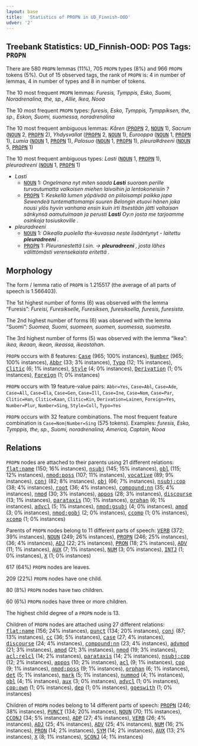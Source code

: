 ```yaml
---
layout: base
title:  'Statistics of PROPN in UD_Finnish-OOD'
udver: '2'
---
```


## Treebank Statistics: UD_Finnish-OOD: POS Tags: `PROPN`

There are 580 `PROPN` lemmas (11%), 705 `PROPN` types (8%) and 966 `PROPN` tokens (5%).
Out of 15 observed tags, the rank of `PROPN` is: 4 in number of lemmas, 4 in number of types and 8 in number of tokens.

The 10 most frequent `PROPN` lemmas: <em>Furesis, Tymppis, Esko, Suomi, Noradrenalina, the, sp., Allie, Ikea, Nooa</em>

The 10 most frequent `PROPN` types:  <em>furesis, Esko, Tymppis, Tymppiksen, the, sp., Eskon, Suomi, suomessa, noradrenalina</em>

The 10 most frequent ambiguous lemmas: <em>Kåren</em> (<tt><a href="fi_ood-pos-PROPN.html">PROPN</a></tt> 2, <tt><a href="fi_ood-pos-NOUN.html">NOUN</a></tt> 1), <em>Sacrum</em> (<tt><a href="fi_ood-pos-NOUN.html">NOUN</a></tt> 2, <tt><a href="fi_ood-pos-PROPN.html">PROPN</a></tt> 2), <em>Yhdysvallat</em> (<tt><a href="fi_ood-pos-PROPN.html">PROPN</a></tt> 2, <tt><a href="fi_ood-pos-NOUN.html">NOUN</a></tt> 1), <em>Eurooppa</em> (<tt><a href="fi_ood-pos-NOUN.html">NOUN</a></tt> 1, <tt><a href="fi_ood-pos-PROPN.html">PROPN</a></tt> 1), <em>Lumia</em> (<tt><a href="fi_ood-pos-NOUN.html">NOUN</a></tt> 1, <tt><a href="fi_ood-pos-PROPN.html">PROPN</a></tt> 1), <em>Palosuo</em> (<tt><a href="fi_ood-pos-NOUN.html">NOUN</a></tt> 1, <tt><a href="fi_ood-pos-PROPN.html">PROPN</a></tt> 1), <em>pleura#dreeni</em> (<tt><a href="fi_ood-pos-NOUN.html">NOUN</a></tt> 5, <tt><a href="fi_ood-pos-PROPN.html">PROPN</a></tt> 1)

The 10 most frequent ambiguous types:  <em>Lasti</em> (<tt><a href="fi_ood-pos-NOUN.html">NOUN</a></tt> 1, <tt><a href="fi_ood-pos-PROPN.html">PROPN</a></tt> 1), <em>pleuradreeni</em> (<tt><a href="fi_ood-pos-NOUN.html">NOUN</a></tt> 1, <tt><a href="fi_ood-pos-PROPN.html">PROPN</a></tt> 1)


* <em>Lasti</em>
  * <tt><a href="fi_ood-pos-NOUN.html">NOUN</a></tt> 1: <em>Ongelmana nyt miten saada <b>Lasti</b> suoraan perille turvautumatta valkoisen miehen laivoihin ja lentokoneisiin ?</em>
  * <tt><a href="fi_ood-pos-PROPN.html">PROPN</a></tt> 1: <em>Keskellä lumen yöpäivää on piiloisampi paikka jopa Sewendeä tuntemattomampi suuren Belongin etuovi hänen joka nousi ylös hyvin vanhana ensin kuin irti Itsestään jätti valtaisan sänkynsä aamutuimaan ja perusti <b>Lasti</b> Oy:n josta me tarjoamme osinkoja tosiuskoville .</em>
* <em>pleuradreeni</em>
  * <tt><a href="fi_ood-pos-NOUN.html">NOUN</a></tt> 1: <em>Oikealla puolella thx-kuvassa neste lisääntynyt - laitettu <b>pleuradreeni</b> .</em>
  * <tt><a href="fi_ood-pos-PROPN.html">PROPN</a></tt> 1: <em>Pleuranestettä l.sin. -> <b>pleuradreeni</b> , josta lähes välittömästi verensekaista eritettä .</em>

## Morphology

The form / lemma ratio of `PROPN` is 1.215517 (the average of all parts of speech is 1.566403).

The 1st highest number of forms (6) was observed with the lemma “Furesis”: <em>Fureisi, Furesikselle, Furesiksen, furesiksella, furesis, furesista</em>.

The 2nd highest number of forms (6) was observed with the lemma “Suomi”: <em>Suomea, Suomi, suomeen, suomen, suomessa, suomesta</em>.

The 3rd highest number of forms (5) was observed with the lemma “Ikea”: <em>ikea, ikeaan, ikean, ikeassa, ikeastahan</em>.

`PROPN` occurs with 8 features: <tt><a href="fi_ood-feat-Case.html">Case</a></tt> (965; 100% instances), <tt><a href="fi_ood-feat-Number.html">Number</a></tt> (965; 100% instances), <tt><a href="fi_ood-feat-Abbr.html">Abbr</a></tt> (33; 3% instances), <tt><a href="fi_ood-feat-Typo.html">Typo</a></tt> (12; 1% instances), <tt><a href="fi_ood-feat-Clitic.html">Clitic</a></tt> (6; 1% instances), <tt><a href="fi_ood-feat-Style.html">Style</a></tt> (4; 0% instances), <tt><a href="fi_ood-feat-Derivation.html">Derivation</a></tt> (1; 0% instances), <tt><a href="fi_ood-feat-Foreign.html">Foreign</a></tt> (1; 0% instances)

`PROPN` occurs with 19 feature-value pairs: `Abbr=Yes`, `Case=Abl`, `Case=Ade`, `Case=All`, `Case=Ela`, `Case=Gen`, `Case=Ill`, `Case=Ine`, `Case=Nom`, `Case=Par`, `Clitic=Han`, `Clitic=Kaan`, `Clitic=Kin`, `Derivation=Lainen`, `Foreign=Yes`, `Number=Plur`, `Number=Sing`, `Style=Coll`, `Typo=Yes`

`PROPN` occurs with 32 feature combinations.
The most frequent feature combination is `Case=Nom|Number=Sing` (575 tokens).
Examples: <em>furesis, Esko, Tymppis, the, sp., Suomi, noradrenalina, America, Captain, Nooa</em>


## Relations

`PROPN` nodes are attached to their parents using 21 different relations: <tt><a href="fi_ood-dep-flat-name.html">flat:name</a></tt> (150; 16% instances), <tt><a href="fi_ood-dep-nsubj.html">nsubj</a></tt> (145; 15% instances), <tt><a href="fi_ood-dep-obl.html">obl</a></tt> (115; 12% instances), <tt><a href="fi_ood-dep-nmod-poss.html">nmod:poss</a></tt> (107; 11% instances), <tt><a href="fi_ood-dep-vocative.html">vocative</a></tt> (89; 9% instances), <tt><a href="fi_ood-dep-conj.html">conj</a></tt> (82; 8% instances), <tt><a href="fi_ood-dep-obj.html">obj</a></tt> (66; 7% instances), <tt><a href="fi_ood-dep-nsubj-cop.html">nsubj:cop</a></tt> (38; 4% instances), <tt><a href="fi_ood-dep-root.html">root</a></tt> (36; 4% instances), <tt><a href="fi_ood-dep-compound-nn.html">compound:nn</a></tt> (35; 4% instances), <tt><a href="fi_ood-dep-nmod.html">nmod</a></tt> (30; 3% instances), <tt><a href="fi_ood-dep-appos.html">appos</a></tt> (28; 3% instances), <tt><a href="fi_ood-dep-discourse.html">discourse</a></tt> (13; 1% instances), <tt><a href="fi_ood-dep-parataxis.html">parataxis</a></tt> (10; 1% instances), <tt><a href="fi_ood-dep-orphan.html">orphan</a></tt> (6; 1% instances), <tt><a href="fi_ood-dep-advcl.html">advcl</a></tt> (5; 1% instances), <tt><a href="fi_ood-dep-nmod-gsubj.html">nmod:gsubj</a></tt> (4; 0% instances), <tt><a href="fi_ood-dep-amod.html">amod</a></tt> (3; 0% instances), <tt><a href="fi_ood-dep-nmod-gobj.html">nmod:gobj</a></tt> (2; 0% instances), <tt><a href="fi_ood-dep-ccomp.html">ccomp</a></tt> (1; 0% instances), <tt><a href="fi_ood-dep-xcomp.html">xcomp</a></tt> (1; 0% instances)

Parents of `PROPN` nodes belong to 11 different parts of speech: <tt><a href="fi_ood-pos-VERB.html">VERB</a></tt> (372; 39% instances), <tt><a href="fi_ood-pos-NOUN.html">NOUN</a></tt> (249; 26% instances), <tt><a href="fi_ood-pos-PROPN.html">PROPN</a></tt> (246; 25% instances),  (36; 4% instances), <tt><a href="fi_ood-pos-ADJ.html">ADJ</a></tt> (22; 2% instances), <tt><a href="fi_ood-pos-PRON.html">PRON</a></tt> (18; 2% instances), <tt><a href="fi_ood-pos-ADV.html">ADV</a></tt> (11; 1% instances), <tt><a href="fi_ood-pos-AUX.html">AUX</a></tt> (7; 1% instances), <tt><a href="fi_ood-pos-NUM.html">NUM</a></tt> (3; 0% instances), <tt><a href="fi_ood-pos-INTJ.html">INTJ</a></tt> (1; 0% instances), <tt><a href="fi_ood-pos-X.html">X</a></tt> (1; 0% instances)

617 (64%) `PROPN` nodes are leaves.

209 (22%) `PROPN` nodes have one child.

80 (8%) `PROPN` nodes have two children.

60 (6%) `PROPN` nodes have three or more children.

The highest child degree of a `PROPN` node is 13.

Children of `PROPN` nodes are attached using 27 different relations: <tt><a href="fi_ood-dep-flat-name.html">flat:name</a></tt> (156; 24% instances), <tt><a href="fi_ood-dep-punct.html">punct</a></tt> (134; 20% instances), <tt><a href="fi_ood-dep-conj.html">conj</a></tt> (87; 13% instances), <tt><a href="fi_ood-dep-cc.html">cc</a></tt> (36; 5% instances), <tt><a href="fi_ood-dep-case.html">case</a></tt> (27; 4% instances), <tt><a href="fi_ood-dep-discourse.html">discourse</a></tt> (24; 4% instances), <tt><a href="fi_ood-dep-compound-nn.html">compound:nn</a></tt> (23; 4% instances), <tt><a href="fi_ood-dep-advmod.html">advmod</a></tt> (21; 3% instances), <tt><a href="fi_ood-dep-amod.html">amod</a></tt> (21; 3% instances), <tt><a href="fi_ood-dep-nmod.html">nmod</a></tt> (19; 3% instances), <tt><a href="fi_ood-dep-acl-relcl.html">acl:relcl</a></tt> (14; 2% instances), <tt><a href="fi_ood-dep-parataxis.html">parataxis</a></tt> (14; 2% instances), <tt><a href="fi_ood-dep-nsubj-cop.html">nsubj:cop</a></tt> (12; 2% instances), <tt><a href="fi_ood-dep-appos.html">appos</a></tt> (10; 2% instances), <tt><a href="fi_ood-dep-acl.html">acl</a></tt> (9; 1% instances), <tt><a href="fi_ood-dep-cop.html">cop</a></tt> (9; 1% instances), <tt><a href="fi_ood-dep-nmod-poss.html">nmod:poss</a></tt> (9; 1% instances), <tt><a href="fi_ood-dep-orphan.html">orphan</a></tt> (6; 1% instances), <tt><a href="fi_ood-dep-det.html">det</a></tt> (5; 1% instances), <tt><a href="fi_ood-dep-mark.html">mark</a></tt> (5; 1% instances), <tt><a href="fi_ood-dep-nummod.html">nummod</a></tt> (4; 1% instances), <tt><a href="fi_ood-dep-obl.html">obl</a></tt> (4; 1% instances), <tt><a href="fi_ood-dep-aux.html">aux</a></tt> (3; 0% instances), <tt><a href="fi_ood-dep-advcl.html">advcl</a></tt> (1; 0% instances), <tt><a href="fi_ood-dep-cop-own.html">cop:own</a></tt> (1; 0% instances), <tt><a href="fi_ood-dep-dep.html">dep</a></tt> (1; 0% instances), <tt><a href="fi_ood-dep-goeswith.html">goeswith</a></tt> (1; 0% instances)

Children of `PROPN` nodes belong to 14 different parts of speech: <tt><a href="fi_ood-pos-PROPN.html">PROPN</a></tt> (246; 38% instances), <tt><a href="fi_ood-pos-PUNCT.html">PUNCT</a></tt> (134; 20% instances), <tt><a href="fi_ood-pos-NOUN.html">NOUN</a></tt> (70; 11% instances), <tt><a href="fi_ood-pos-CCONJ.html">CCONJ</a></tt> (34; 5% instances), <tt><a href="fi_ood-pos-ADP.html">ADP</a></tt> (27; 4% instances), <tt><a href="fi_ood-pos-VERB.html">VERB</a></tt> (26; 4% instances), <tt><a href="fi_ood-pos-ADJ.html">ADJ</a></tt> (25; 4% instances), <tt><a href="fi_ood-pos-ADV.html">ADV</a></tt> (25; 4% instances), <tt><a href="fi_ood-pos-NUM.html">NUM</a></tt> (16; 2% instances), <tt><a href="fi_ood-pos-PRON.html">PRON</a></tt> (14; 2% instances), <tt><a href="fi_ood-pos-SYM.html">SYM</a></tt> (14; 2% instances), <tt><a href="fi_ood-pos-AUX.html">AUX</a></tt> (13; 2% instances), <tt><a href="fi_ood-pos-X.html">X</a></tt> (8; 1% instances), <tt><a href="fi_ood-pos-SCONJ.html">SCONJ</a></tt> (4; 1% instances)

